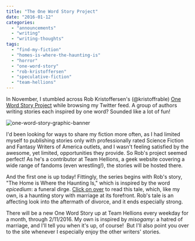 ```yaml
---
title: "The One Word Story Project"
date: "2016-01-12"
categories:
  - "announcements"
  - "writing"
  - "writing-thoughts"
tags:
  - "find-my-fiction"
  - "homes-is-where-the-haunting-is"
  - "horror"
  - "one-word-story"
  - "rob-kristoffersen"
  - "speculative-fiction"
  - "team-hellions"
---
```


In November, I stumbled across Rob Kristoffersen's (@kristoffrable) [One Word Story Project](http://teamhellions.com/2015/12/24/the-one-word-story-project/) while browsing my Twitter feed. A group of authors writing stories each inspired by one word? Sounded like a lot of fun!

![one-word-story-graphic-banner](https://d2ypg8o05lff0b.cloudfront.net/wp-content/uploads/sites/3/2016/02/one-word-story-graphic-banner-500x73.jpg)

I'd been looking for ways to share my fiction more often, as I had limited myself to publishing stories only with professionally rated Science Fiction and Fantasy Writers of America outlets, and I wasn't feeling satisfied by the awesome, yet limited, opportunities they provide. So Rob's project seemed perfect! As he's a contributor at Team Hellions, a geek website covering a wide range of fandoms (even wrestling!), the stories will be hosted there.

And the first one is up today! Fittingly, the series begins with Rob's story, "The Home is Where the Haunting Is," which is inspired by the word _epicedium_: a funeral dirge. [Click on over](http://teamhellions.com/2016/01/11/the-one-word-story-home-is-where-the-haunting-is-by-rob-kristoffersen/) to read this tale, which, like my own, is a haunting story with marriage at its forefront. Rob's tale is an affecting look into the aftermath of divorce, and it ends especially strong.

There will be a new One Word Story up at Team Hellions every weekday for a month, through 2/11/2016. My own is inspired by _misogamy_: a hatred of marriage, and I'll tell you when it's up, of course!  But I'll also point you over to the site whenever I especially enjoy the other writers' stories.
